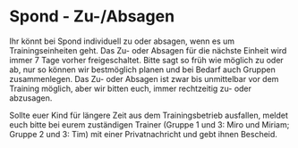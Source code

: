 # Spond - Zu-/Absagen

Ihr könnt bei Spond individuell zu oder absagen, wenn es um Trainingseinheiten geht. Das Zu- oder Absagen für die nächste Einheit wird immer 7 Tage vorher freigeschaltet. Bitte sagt so früh wie möglich zu oder ab, nur so können wir bestmöglich planen und bei Bedarf auch Gruppen zusammenlegen. Das Zu- oder Absagen ist zwar bis unmittelbar vor dem Training möglich, aber wir bitten euch, immer rechtzeitig zu- oder abzusagen.

Sollte euer Kind für längere Zeit aus dem Trainingsbetrieb ausfallen, meldet euch bitte bei eurem zuständigen Trainer (Gruppe 1 und 3: Miro und Miriam; Gruppe 2 und 3: Tim) mit einer Privatnachricht und gebt ihnen Bescheid.
